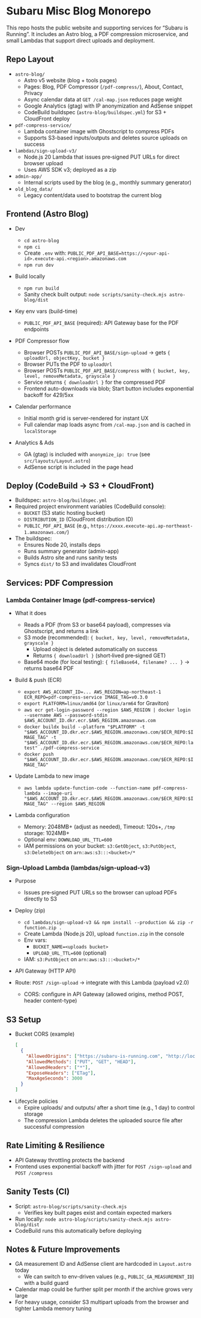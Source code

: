 # Subaru Misc Blog Monorepo

This repo hosts the public website and supporting services for “Subaru is Running”.
It includes an Astro blog, a PDF compression microservice, and small Lambdas that
support direct uploads and deployment.

## Repo Layout

- `astro-blog/`
  - Astro v5 website (blog + tools pages)
  - Pages: Blog, PDF Compressor (`/pdf-compress/`), About, Contact, Privacy
  - Async calendar data at `GET /cal-map.json` reduces page weight
  - Google Analytics (gtag) with IP anonymization and AdSense snippet
  - CodeBuild buildspec (`astro-blog/buildspec.yml`) for S3 + CloudFront deploy
- `pdf-compress-service/`
  - Lambda container image with Ghostscript to compress PDFs
  - Supports S3-based inputs/outputs and deletes source uploads on success
- `lambdas/sign-upload-v3/`
  - Node.js 20 Lambda that issues pre‑signed PUT URLs for direct browser upload
  - Uses AWS SDK v3; deployed as a zip
- `admin-app/`
  - Internal scripts used by the blog (e.g., monthly summary generator)
- `old_blog_data/`
  - Legacy content/data used to bootstrap the current blog

## Frontend (Astro Blog)

- Dev
  - `cd astro-blog`
  - `npm ci`
  - Create `.env` with: `PUBLIC_PDF_API_BASE=https://<your-api-id>.execute-api.<region>.amazonaws.com`
  - `npm run dev`

- Build locally
  - `npm run build`
  - Sanity check built output: `node scripts/sanity-check.mjs astro-blog/dist`

- Key env vars (build-time)
  - `PUBLIC_PDF_API_BASE` (required): API Gateway base for the PDF endpoints

- PDF Compressor flow
  - Browser POSTs `PUBLIC_PDF_API_BASE/sign-upload` → gets `{ uploadUrl, objectKey, bucket }`
  - Browser PUTs the PDF to `uploadUrl`
  - Browser POSTs `PUBLIC_PDF_API_BASE/compress` with `{ bucket, key, level, removeMetadata, grayscale }`
  - Service returns `{ downloadUrl }` for the compressed PDF
  - Frontend auto-downloads via blob; Start button includes exponential backoff for 429/5xx

- Calendar performance
  - Initial month grid is server-rendered for instant UX
  - Full calendar map loads async from `/cal-map.json` and is cached in `localStorage`

- Analytics & Ads
  - GA (gtag) is included with `anonymize_ip: true` (see `src/layouts/Layout.astro`)
  - AdSense script is included in the page head

## Deploy (CodeBuild → S3 + CloudFront)

- Buildspec: `astro-blog/buildspec.yml`
- Required project environment variables (CodeBuild console):
  - `BUCKET` (S3 static hosting bucket)
  - `DISTRIBUTION_ID` (CloudFront distribution ID)
  - `PUBLIC_PDF_API_BASE` (e.g., `https://xxxx.execute-api.ap-northeast-1.amazonaws.com/`)
- The buildspec:
  - Ensures Node 20, installs deps
  - Runs summary generator (admin-app)
  - Builds Astro site and runs sanity tests
  - Syncs `dist/` to S3 and invalidates CloudFront

## Services: PDF Compression

### Lambda Container Image (pdf-compress-service)

- What it does
  - Reads a PDF (from S3 or base64 payload), compresses via Ghostscript, and returns a link
  - S3 mode (recommended): `{ bucket, key, level, removeMetadata, grayscale }`
    - Upload object is deleted automatically on success
    - Returns `{ downloadUrl }` (short‑lived pre‑signed GET)
  - Base64 mode (for local testing): `{ fileBase64, filename? ... }` → returns base64 PDF

- Build & push (ECR)
  - `export AWS_ACCOUNT_ID=... AWS_REGION=ap-northeast-1 ECR_REPO=pdf-compress-service IMAGE_TAG=v0.3.0`
  - `export PLATFORM=linux/amd64` (or `linux/arm64` for Graviton)
  - `aws ecr get-login-password --region $AWS_REGION | docker login --username AWS --password-stdin $AWS_ACCOUNT_ID.dkr.ecr.$AWS_REGION.amazonaws.com`
  - `docker buildx build --platform "$PLATFORM" -t "$AWS_ACCOUNT_ID.dkr.ecr.$AWS_REGION.amazonaws.com/$ECR_REPO:$IMAGE_TAG" -t "$AWS_ACCOUNT_ID.dkr.ecr.$AWS_REGION.amazonaws.com/$ECR_REPO:latest" ./pdf-compress-service`
  - `docker push "$AWS_ACCOUNT_ID.dkr.ecr.$AWS_REGION.amazonaws.com/$ECR_REPO:$IMAGE_TAG"`

- Update Lambda to new image
  - `aws lambda update-function-code --function-name pdf-compress-lambda --image-uri "$AWS_ACCOUNT_ID.dkr.ecr.$AWS_REGION.amazonaws.com/$ECR_REPO:$IMAGE_TAG" --region $AWS_REGION`

- Lambda configuration
  - Memory: 2048MB+ (adjust as needed), Timeout: 120s+, `/tmp` storage: 1024MB+
  - Optional env: `DOWNLOAD_URL_TTL=600`
  - IAM permissions on your bucket: `s3:GetObject`, `s3:PutObject`, `s3:DeleteObject` on `arn:aws:s3:::<bucket>/*`

### Sign-Upload Lambda (lambdas/sign-upload-v3)

- Purpose
  - Issues pre‑signed PUT URLs so the browser can upload PDFs directly to S3

- Deploy (zip)
  - `cd lambdas/sign-upload-v3 && npm install --production && zip -r function.zip .`
  - Create Lambda (Node.js 20), upload `function.zip` in the console
  - Env vars:
    - `BUCKET_NAME=<uploads bucket>`
    - `UPLOAD_URL_TTL=600` (optional)
  - IAM: `s3:PutObject` on `arn:aws:s3:::<bucket>/*`

- API Gateway (HTTP API)
- Route: `POST /sign-upload` → integrate with this Lambda (payload v2.0)
  - CORS: configure in API Gateway (allowed origins, method POST, header content-type)

## S3 Setup

- Bucket CORS (example)
  ```json
  [
    {
      "AllowedOrigins": ["https://subaru-is-running.com", "http://localhost:4321"],
      "AllowedMethods": ["PUT", "GET", "HEAD"],
      "AllowedHeaders": ["*"],
      "ExposeHeaders": ["ETag"],
      "MaxAgeSeconds": 3000
    }
  ]
  ```
- Lifecycle policies
  - Expire uploads/ and outputs/ after a short time (e.g., 1 day) to control storage
  - The compression Lambda deletes the uploaded source file after successful compression

## Rate Limiting & Resilience

- API Gateway throttling protects the backend
- Frontend uses exponential backoff with jitter for `POST /sign-upload` and `POST /compress`

## Sanity Tests (CI)

- Script: `astro-blog/scripts/sanity-check.mjs`
  - Verifies key built pages exist and contain expected markers
- Run locally: `node astro-blog/scripts/sanity-check.mjs astro-blog/dist`
- CodeBuild runs this automatically before deploying

## Notes & Future Improvements

- GA measurement ID and AdSense client are hardcoded in `Layout.astro` today
  - We can switch to env-driven values (e.g., `PUBLIC_GA_MEASUREMENT_ID`) with a build guard
- Calendar map could be further split per month if the archive grows very large
- For heavy usage, consider S3 multipart uploads from the browser and tighter Lambda memory tuning

